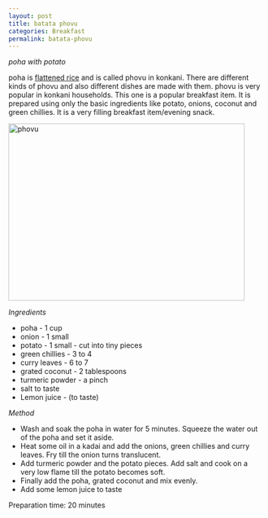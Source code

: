 ```yaml
---
layout: post
title: batata phovu
categories: Breakfast
permalink: batata-phovu
---
```


_poha with potato_

poha is <a href="http://en.wikipedia.org/wiki/Poha" title="flattened rice">flattened rice</a>  and is called phovu in konkani. There are different kinds of phovu and also different dishes are made with them. phovu is very popular in konkani households. This one is a popular breakfast item. It is prepared using only the basic ingredients like potato, onions, coconut and green chillies. It is a very filling breakfast item/evening snack.

<a href="http://www.flickr.com/photos/78806762@N00/3036674628/" title="phovu by nayan_pradeep, on Flickr"><img src="http://farm4.static.flickr.com/3169/3036674628_6f7aec11ed_o.jpg" width="465" height="348" alt="phovu" /></a>


_Ingredients_

* poha - 1 cup
* onion - 1 small
* potato - 1 small - cut into tiny pieces
* green chillies - 3 to 4
* curry leaves - 6 to 7
* grated coconut - 2 tablespoons
* turmeric powder - a pinch
* salt to taste
* Lemon juice - (to taste)


_Method_

* Wash and soak the poha in water for 5 minutes. Squeeze the water out of the poha and set it aside.
* Heat some oil in a kadai and add the onions, green chillies and curry leaves. Fry till the onion turns translucent.
* Add turmeric powder and the potato pieces. Add salt and cook on a very low flame till the potato becomes soft.
* Finally add the poha, grated coconut and mix evenly.
* Add some lemon juice to taste

Preparation time: 20 minutes

